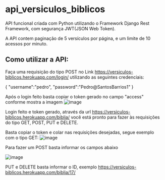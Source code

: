 # api_versiculos_biblicos

API funcional criada com Python utilizando o Framework Django Rest Framework, com segurança JWT(JSON Web Token).

A API contem paginação de 5 versículos por página, e um limite de 10 acessos por minuto.

## Como utilizar a API:

Faça uma requisição do tipo POST no Link https://versiculos-biblicos.herokuapp.com/login/ utilizando as seguintes credenciais: 

{
	"username":"pedro",
	"password":"Pedro@SantosBarrios1"
}

Após o login feito basta copiar o token gerado no campo "access" conforme mostra a imagem
![image](https://user-images.githubusercontent.com/99411247/175166801-bdbad805-0e0c-459e-b547-1e79be09b752.png)

Login feito e token gerado, através da url https://versiculos-biblicos.herokuapp.com/biblia/ você está pronto para fazer às requisições do tipo GET, POST, PUT e DELETE.

Basta copiar o token e colar nas requisições desejadas, segue exemplo com o tipo GET:
![image](https://user-images.githubusercontent.com/99411247/175167045-f69be4cb-5470-4a01-80ee-7a3994f6be27.png)

Para fazer um POST basta informar os campos abaixo



![image](https://user-images.githubusercontent.com/99411247/175167190-6a9e1065-adf8-4d0e-960f-c94015890dad.png)

PUT e DELETE basta informar o ID, exemplo https://versiculos-biblicos.herokuapp.com/biblia/17/
